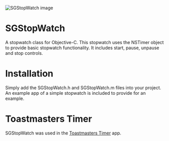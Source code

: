 ![SGStopWatch image](http://content.screencast.com/users/SundeepG/folders/Do%20not%20delete/media/bf6f63da-7f72-4385-9c51-d0c8e3fb80af/00000450.png)


SGStopWatch
===========

A stopwatch class for Objective-C. This stopwatch uses the NSTimer object to provide basic stopwatch functionality. It includes start, pause, unpause and stop controls. 


Installation
============

Simply add the SGStopWatch.h and SGStopWatch.m files into your project. An example app of a simple stopwatch is included to provide for an example.


Toastmasters Timer
==================

SGStopWatch was used in the [Toastmasters Timer](https://itunes.apple.com/us/app/toastmasters-timer/id708807408) app.
